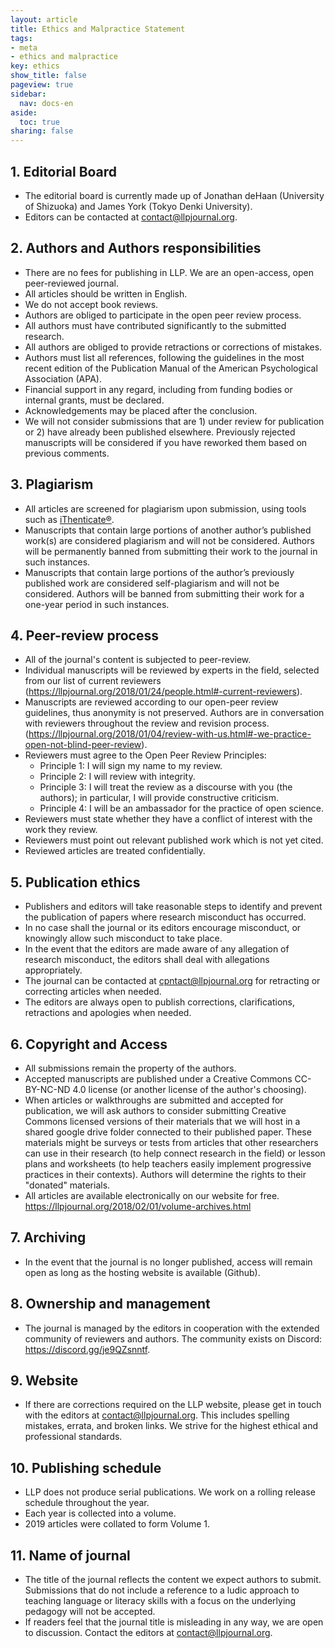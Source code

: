 ```yaml
---
layout: article
title: Ethics and Malpractice Statement
tags:
- meta
- ethics and malpractice
key: ethics
show_title: false
pageview: true
sidebar:
  nav: docs-en
aside:
  toc: true
sharing: false
---
```


## 1. Editorial Board
- The editorial board is currently made up of Jonathan deHaan (University of Shizuoka) and James York (Tokyo Denki University). 
- Editors can be contacted at [contact@llpjournal.org](mailto:contact@llpjournal.org).

## 2. Authors and Authors responsibilities
- There are no fees for publishing in LLP. We are an open-access, open peer-reviewed journal.
- All articles should be written in English.
- We do not accept book reviews.
- Authors are obliged to participate in the open peer review process.
- All authors must have contributed significantly to the submitted research.
- All authors are obliged to provide retractions or corrections of mistakes.
- Authors must list all references, following the guidelines in the most recent edition of the Publication Manual of the American Psychological Association (APA). 
- Financial support in any regard, including from funding bodies or internal grants, must be declared.
- Acknowledgements may be placed after the conclusion.
- We will not consider submissions that are 1) under review for publication or 2) have already been published elsewhere. Previously rejected manuscripts will be considered if you have reworked them based on previous comments.

## 3. Plagiarism
- All articles are screened for plagiarism upon submission, using tools such as [iThenticate®](http://www.ithenticate.com/). 
- Manuscripts that contain large portions of another author’s published work(s) are considered plagiarism and will not be considered. Authors will be permanently banned from submitting their work to the journal in such instances.
- Manuscripts that contain large portions of the author’s previously published work are considered self-plagiarism and will not be considered. Authors will be banned from submitting their work for a one-year period in such instances.

## 4. Peer-review process
- All of the journal's content is subjected to peer-review.
- Individual manuscripts will be reviewed by experts in the field, selected from our list of current reviewers (https://llpjournal.org/2018/01/24/people.html#-current-reviewers).
- Manuscripts are reviewed according to our open-peer review guidelines, thus anonymity is not preserved. Authors are in conversation with reviewers throughout the review and revision process. (https://llpjournal.org/2018/01/04/review-with-us.html#-we-practice-open-not-blind-peer-review).
- Reviewers must agree to the Open Peer Review Principles:
  - Principle 1: I will sign my name to my review.
  - Principle 2: I will review with integrity.
  - Principle 3: I will treat the review as a discourse with you (the authors); in particular, I will provide constructive criticism.
  - Principle 4: I will be an ambassador for the practice of open science.
- Reviewers must state whether they have a conflict of interest with the work they review. 
- Reviewers must point out relevant published work which is not yet cited.
- Reviewed articles are treated confidentially.

## 5. Publication ethics
- Publishers and editors will take reasonable steps to identify and prevent the publication of papers where research misconduct has occurred.
- In no case shall the journal or its editors encourage misconduct, or knowingly allow such misconduct to take place.
- In the event that the editors are made aware of any allegation of research misconduct, the editors shall deal with allegations appropriately.
- The journal can be contacted at cpntact@llpjournal.org for retracting or correcting articles when needed.
- The editors are always open to publish corrections, clarifications, retractions and apologies when needed.

## 6. Copyright and Access
- All submissions remain the property of the authors.
- Accepted manuscripts are published under a Creative Commons CC-BY-NC-ND 4.0 license (or another license of the author's choosing).
- When articles or walkthroughs are submitted and accepted for publication, we will ask authors to consider submitting Creative Commons licensed versions of their materials that we will host in a shared google drive folder connected to their published paper. These materials might be surveys or tests from articles that other researchers can use in their research (to help connect research in the field) or lesson plans and worksheets (to help teachers easily implement progressive practices in their contexts). Authors will determine the rights to their "donated" materials.
- All articles are available electronically on our website for free. https://llpjournal.org/2018/02/01/volume-archives.html 

## 7. Archiving
- In the event that the journal is no longer published, access will remain open as long as the hosting website is available (Github).

## 8. Ownership and management
- The journal is managed by the editors in cooperation with the extended community of reviewers and authors. The community exists on Discord: https://discord.gg/je9QZsnntf.

## 9. Website
- If there are corrections required on the LLP website, please get in touch with the editors at contact@llpjournal.org. This includes spelling mistakes, errata, and broken links. We strive for the highest ethical and professional standards.

## 10. Publishing schedule
- LLP does not produce serial publications. We work on a rolling release schedule throughout the year.
- Each year is collected into a volume. 
- 2019 articles were collated to form Volume 1.

## 11. Name of journal
- The title of the journal reflects the content we expect authors to submit. Submissions that do not include a reference to a ludic approach to teaching language or literacy skills with a focus on the underlying pedagogy will not be accepted.
- If readers feel that the journal title is misleading in any way, we are open to discussion. Contact the editors at [contact@llpjournal.org](mailto:contact@llpjournal.org).
